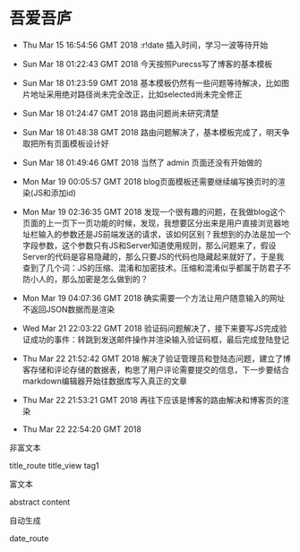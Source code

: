 # 吾爱吾庐

* Thu Mar 15 16:54:56 GMT 2018 :r!date 插入时间，学习一波等待开始

* Sun Mar 18 01:22:43 GMT 2018 今天按照Purecss写了博客的基本模板

* Sun Mar 18 01:23:59 GMT 2018 基本模板仍然有一些问题等待解决，比如图片地址采用绝对路径尚未完全改正，比如selected尚未完全修正

* Sun Mar 18 01:24:47 GMT 2018 路由问题尚未研究清楚

* Sun Mar 18 01:48:38 GMT 2018 路由问题解决了，基本模板完成了，明天争取把所有页面模板设计好

* Sun Mar 18 01:49:46 GMT 2018 当然了 admin 页面还没有开始做的

* Mon Mar 19 00:05:57 GMT 2018 blog页面模板还需要继续编写换页时的渲染(JS和添加id)

* Mon Mar 19 02:36:35 GMT 2018 发现一个很有趣的问题，在我做blog这个页面的上一页下一页功能的时候，发现，我想要区分出来是用户直接浏览器地址栏输入的参数还是JS前端发送的请求，该如何区别？我想到的办法是加一个字段参数，这个参数只有JS和Server知道使用规则，那么问题来了，假设Server的代码是容易隐藏的，那么只要JS的代码也隐藏起来就好了，于是我查到了几个词：JS的压缩、混淆和加密技术。压缩和混淆似乎都属于防君子不防小人的，那么加密是怎么做到的？

* Mon Mar 19 04:07:36 GMT 2018 确实需要一个方法让用户随意输入的网址不返回JSON数据而是渲染

* Wed Mar 21 22:03:22 GMT 2018 验证码问题解决了，接下来要写JS完成验证成功的事件：转跳到发送邮件操作并渲染输入验证码框，最后完成登陆登记

* Thu Mar 22 21:52:42 GMT 2018 解决了验证管理员和登陆态问题，建立了博客存储和评论存储的数据表，构思了用户评论需要提交的信息，下一步要结合markdown编辑器开始往数据库写入真正的文章

* Thu Mar 22 21:53:21 GMT 2018 再往下应该是博客的路由解决和博客页的渲染

* Thu Mar 22 22:54:20 GMT 2018 

非富文本

title\_route title\_view tag1

富文本

abstract content

自动生成

date\_route

